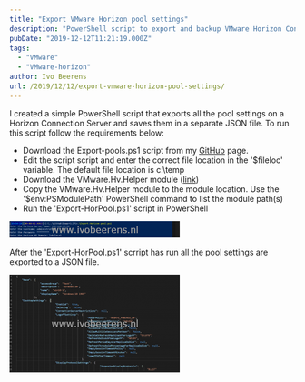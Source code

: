 ```yaml
---
title: "Export VMware Horizon pool settings"
description: "PowerShell script to export and backup VMware Horizon Connection Server pool configurations to JSON."
pubDate: "2019-12-12T11:21:19.000Z"
tags: 
  - "VMware"
  - "VMware-horizon"
author: Ivo Beerens
url: /2019/12/12/export-vmware-horizon-pool-settings/
---
```


I created a simple PowerShell script that exports all the pool settings on a Horizon Connection Server and saves them in a separate JSON file. To run this script follow the requirements below:
- Download the Export-pools.ps1 script from my [GitHub](https://github.com/ibeerens/VMware-Horizon) page.
- Edit the script script and enter the correct file location in the '$fileloc' variable. The default file location is c:\\temp
- Download the VMware.Hv.Helper module ([link](https://github.com/VMware/PowerCLI-Example-Scripts))
- Copy the VMware.Hv.Helper module to the module location. Use the '$env:PSModulePath' PowerShell command to list the module path(s)
- Run the 'Export-HorPool.ps1' script in PowerShell

[![](images/1-1-300x29.png)](images/1-1.png)

After the 'Export-HorPool.ps1' scrript has run all the pool settings are exported to a JSON file.

[![](images/2-300x172.png)](images/2.png)
